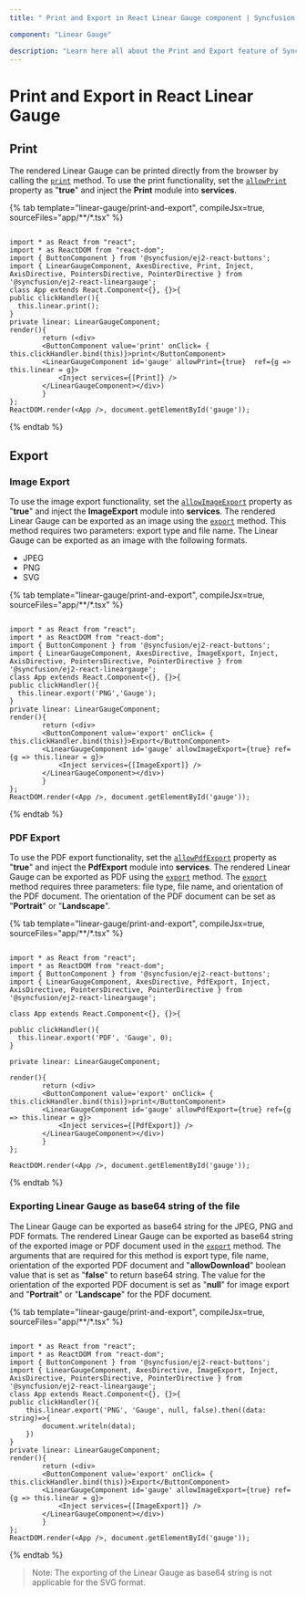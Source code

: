 ```yaml
---
title: " Print and Export in React Linear Gauge component | Syncfusion "

component: "Linear Gauge"

description: "Learn here all about the Print and Export feature of Syncfusion React Linear Gauge component and more."
---
```


# Print and Export in React Linear Gauge

## Print

The rendered Linear Gauge can be printed directly from the browser by calling the [`print`](../api/linear-gauge/#print) method. To use the print functionality, set the [`allowPrint`](../api/linear-gauge/#allowprint) property as "**true**" and inject the **Print** module into **services**.

{% tab template="linear-gauge/print-and-export", compileJsx=true, sourceFiles="app/**/*.tsx" %}

```tsx

import * as React from "react";
import * as ReactDOM from "react-dom";
import { ButtonComponent } from '@syncfusion/ej2-react-buttons';
import { LinearGaugeComponent, AxesDirective, Print, Inject, AxisDirective, PointersDirective, PointerDirective } from '@syncfusion/ej2-react-lineargauge';
class App extends React.Component<{}, {}>{
public clickHandler(){
  this.linear.print();
}
private linear: LinearGaugeComponent;
render(){
        return (<div>
        <ButtonComponent value='print' onClick= { this.clickHandler.bind(this)}>print</ButtonComponent>
        <LinearGaugeComponent id='gauge' allowPrint={true}  ref={g => this.linear = g}>
            <Inject services={[Print]} />
        </LinearGaugeComponent></div>)
        }
};
ReactDOM.render(<App />, document.getElementById('gauge'));

```

{% endtab %}

## Export

### Image Export

To use the image export functionality, set the [`allowImageExport`](../api/linear-gauge/#allowimageexport) property as "**true**" and inject the **ImageExport** module into **services**. The rendered Linear Gauge can be exported as an image using the [`export`](../api/linear-gauge/#export) method. This method requires two parameters: export type and file name. The Linear Gauge can be exported as an image with the following formats.

* JPEG
* PNG
* SVG

{% tab template="linear-gauge/print-and-export", compileJsx=true, sourceFiles="app/**/*.tsx" %}

```tsx

import * as React from "react";
import * as ReactDOM from "react-dom";
import { ButtonComponent } from '@syncfusion/ej2-react-buttons';
import { LinearGaugeComponent, AxesDirective, ImageExport, Inject, AxisDirective, PointersDirective, PointerDirective } from '@syncfusion/ej2-react-lineargauge';
class App extends React.Component<{}, {}>{
public clickHandler(){
  this.linear.export('PNG','Gauge');
}
private linear: LinearGaugeComponent;
render(){
        return (<div>
        <ButtonComponent value='export' onClick= { this.clickHandler.bind(this)}>Export</ButtonComponent>
        <LinearGaugeComponent id='gauge' allowImageExport={true} ref={g => this.linear = g}>
            <Inject services={[ImageExport]} />
        </LinearGaugeComponent></div>)
        }
};
ReactDOM.render(<App />, document.getElementById('gauge'));

```

{% endtab %}

### PDF Export

To use the PDF export functionality, set the [`allowPdfExport`](../api/linear-gauge/#allowpdfexport) property as "**true**" and inject the **PdfExport** module into **services**. The rendered Linear Gauge can be exported as PDF using the [`export`](../api/linear-gauge/#export) method. The [`export`](../api/linear-gauge/#export) method requires three parameters: file type, file name, and orientation of the PDF document. The orientation of the PDF document can be set as "**Portrait**" or "**Landscape**".

{% tab template="linear-gauge/print-and-export", compileJsx=true, sourceFiles="app/**/*.tsx" %}

```tsx

import * as React from "react";
import * as ReactDOM from "react-dom";
import { ButtonComponent } from '@syncfusion/ej2-react-buttons';
import { LinearGaugeComponent, AxesDirective, PdfExport, Inject, AxisDirective, PointersDirective, PointerDirective } from '@syncfusion/ej2-react-lineargauge';

class App extends React.Component<{}, {}>{

public clickHandler(){
  this.linear.export('PDF', 'Gauge', 0);
}

private linear: LinearGaugeComponent;

render(){
        return (<div>
        <ButtonComponent value='export' onClick= { this.clickHandler.bind(this)}>print</ButtonComponent>
        <LinearGaugeComponent id='gauge' allowPdfExport={true} ref={g => this.linear = g}>
            <Inject services={[PdfExport]} />
        </LinearGaugeComponent></div>)
        }
};

ReactDOM.render(<App />, document.getElementById('gauge'));

```

{% endtab %}

### Exporting Linear Gauge as base64 string of the file

The Linear Gauge can be exported as base64 string for the JPEG, PNG and PDF formats. The rendered Linear Gauge can be exported as base64 string of the exported image or PDF document used in the [`export`](../api/linear-gauge/#export) method. The arguments that are required for this method is export type, file name, orientation of the exported PDF document and "**allowDownload**" boolean value that is set as "**false**" to return base64 string. The value for the orientation of the exported PDF document is set as "**null**" for image export and "**Portrait**" or "**Landscape**" for the PDF document.

{% tab template="linear-gauge/print-and-export", compileJsx=true, sourceFiles="app/**/*.tsx" %}

```tsx

import * as React from "react";
import * as ReactDOM from "react-dom";
import { ButtonComponent } from '@syncfusion/ej2-react-buttons';
import { LinearGaugeComponent, AxesDirective, ImageExport, Inject, AxisDirective, PointersDirective, PointerDirective } from '@syncfusion/ej2-react-lineargauge';
class App extends React.Component<{}, {}>{
public clickHandler(){
    this.linear.export('PNG', 'Gauge', null, false).then((data: string)=>{
        document.writeln(data);
    })
}
private linear: LinearGaugeComponent;
render(){
        return (<div>
        <ButtonComponent value='export' onClick= { this.clickHandler.bind(this)}>Export</ButtonComponent>
        <LinearGaugeComponent id='gauge' allowImageExport={true} ref={g => this.linear = g}>
            <Inject services={[ImageExport]} />
        </LinearGaugeComponent></div>)
        }
};
ReactDOM.render(<App />, document.getElementById('gauge'));

```

{% endtab %}

>Note: The exporting of the Linear Gauge as base64 string is not applicable for the SVG format.